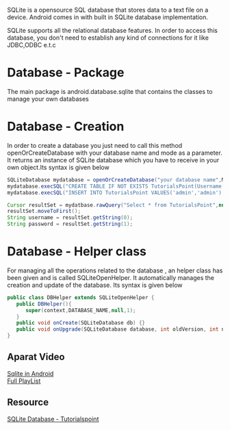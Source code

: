 SQLite is a opensource SQL database that stores data to a text file on a device. Android comes in with built in SQLite database implementation.

SQLite supports all the relational database features. In order to access this database, you don't need to establish any kind of connections for it like JDBC,ODBC e.t.c

Database - Package
=============
The main package is android.database.sqlite that contains the classes to manage your own databases

Database - Creation
===============
In order to create a database you just need to call this method openOrCreateDatabase with your database name and mode as a parameter. It returns an instance of SQLite database which you have to receive in your own object.Its syntax is given below

```java
SQLiteDatabase mydatabase = openOrCreateDatabase("your database name",MODE_PRIVATE,null);
mydatabase.execSQL("CREATE TABLE IF NOT EXISTS TutorialsPoint(Username VARCHAR,Password VARCHAR);");
mydatabase.execSQL("INSERT INTO TutorialsPoint VALUES('admin','admin');");

Cursor resultSet = mydatbase.rawQuery("Select * from TutorialsPoint",null);
resultSet.moveToFirst();
String username = resultSet.getString(0);
String password = resultSet.getString(1);
```



Database - Helper class
======================
For managing all the operations related to the database , an helper class has been given and is called SQLiteOpenHelper. It automatically manages the creation and update of the database. Its syntax is given below
```java
public class DBHelper extends SQLiteOpenHelper {
   public DBHelper(){
      super(context,DATABASE_NAME,null,1);
   }
   public void onCreate(SQLiteDatabase db) {}
   public void onUpgrade(SQLiteDatabase database, int oldVersion, int newVersion) {}
}
```

## Aparat Video
[Sqlite in Android](https://aparat.com/v/mWEOp)   
[Full PlayList](https://www.aparat.com/playlist/605154)    

## Resource
[SQLite Database - Tutorialspoint](https://www.tutorialspoint.com/android/android_sqlite_database.htm)
